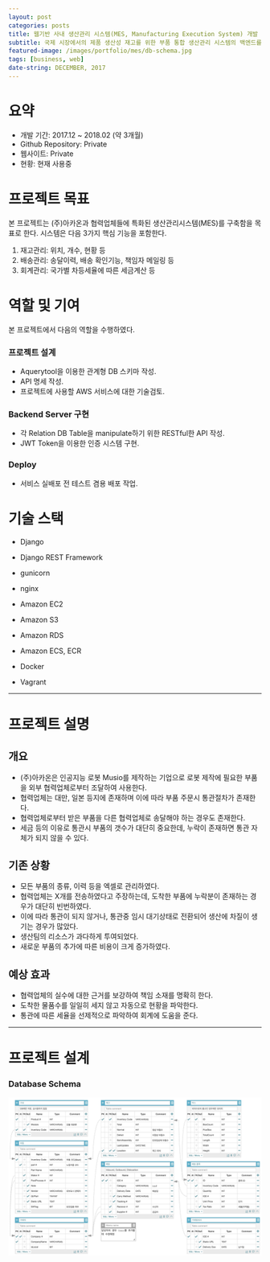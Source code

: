 ```yaml
---
layout: post
categories: posts
title: 웹기반 사내 생산관리 시스템(MES, Manufacturing Execution System) 개발
subtitle: 국제 시장에서의 제품 생산성 재고를 위한 부품 통합 생산관리 시스템의 백엔드를 Django REST framework기반으로 제작한다
featured-image: /images/portfolio/mes/db-schema.jpg
tags: [business, web]
date-string: DECEMBER, 2017
---
```



# 요약
- 개발 기간: 2017.12 ~ 2018.02 (약 3개월)
- Github Repository: Private
- 웹사이트: Private
- 현황: 현재 사용중

# 프로젝트 목표
본 프로젝트는 (주)아카온과 협력업체들에 특화된 생산관리시스템(MES)를 구축함을 목표로 한다. 시스템은 다음 3가지 핵심 기능을 포함한다.

1. 재고관리: 위치, 개수, 현황 등
2. 배송관리: 송달이력, 배송 확인기능, 책임자 메일링 등
3. 회계관리: 국가별 차등세율에 따른 세금계산 등

# 역할 및 기여
본 프로젝트에서 다음의 역할을 수행하였다.
### 프로젝트 설계
- Aquerytool을 이용한 관계형 DB 스키마 작성.
- API 명세 작성.
- 프로젝트에 사용할 AWS 서비스에 대한 기술검토.

### Backend Server 구현
- 각 Relation DB Table을 manipulate하기 위한 RESTful한 API 작성.
- JWT Token을 이용한 인증 시스템 구현.

### Deploy
- 서비스 실배포 전 테스트 겸용 배포 작업.

# 기술 스택
- Django
- Django REST Framework

- gunicorn
- nginx

- Amazon EC2
- Amazon S3
- Amazon RDS
- Amazon ECS, ECR

- Docker
- Vagrant


<hr>

# 프로젝트 설명

## 개요
- (주)아카온은 인공지능 로봇 Musio를 제작하는 기업으로 로봇 제작에 필요한 부품을 외부 협력업체로부터 조달하여 사용한다.
- 협력업체는 대만, 일본 등지에 존재하며 이에 따라 부품 주문시 통관절차가 존재한다.
- 협력업체로부터 받은 부품을 다른 협력업체로 송달해야 하는 경우도 존재한다.
- 세금 등의 이유로 통관시 부품의 갯수가 대단히 중요한데, 누락이 존재하면 통관 자체가 되지 않을 수 있다.


## 기존 상황
- 모든 부품의 종류, 이력 등을 엑셀로 관리하였다.
- 협력업체는 X개를 전송하였다고 주장하는데, 도착한 부품에 누락분이 존재하는 경우가 대단히 빈번하였다.
- 이에 따라 통관이 되지 않거나, 통관중 임시 대기상태로 전환되어 생산에 차질이 생기는 경우가 많았다.
- 생산팀의 리소스가 과다하게 투여되었다.
- 새로운 부품의 추가에 따른 비용이 크게 증가하였다.

## 예상 효과
- 협력업체의 실수에 대한 근거를 보강하여 책임 소재를 명확히 한다.
- 도착한 물품수를 일일히 세지 않고 자동으로 현황을 파악한다.
- 통관에 따른 세율을 선제적으로 파악하여 회계에 도움을 준다.

<hr>

# 프로젝트 설계

### Database Schema
![Main Page](/images/portfolio/mes/db-schema.jpg)

